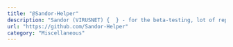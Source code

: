```yaml
---
title: "@Sandor-Helper"
description: "Sandor (VIRUSNET) {  } - for the beta-testing, lot of reports, PC treatment on GitHub and forums of association"
url: "https://github.com/Sandor-Helper"
category: "Miscellaneous"
---
```

